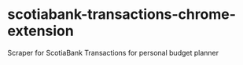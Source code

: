 # scotiabank-transactions-chrome-extension
Scraper for ScotiaBank Transactions for personal budget planner
